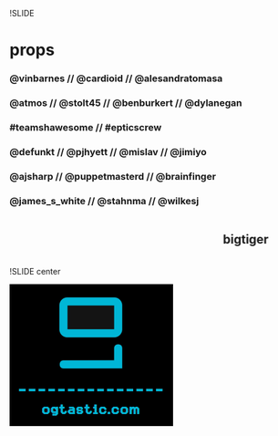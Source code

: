 !SLIDE

# props #

### @vinbarnes // @cardioid // @alesandratomasa ###
### @atmos // @stolt45 // @benburkert // @dylanegan ###
### \#teamshawesome // \#epticscrew ###
### @defunkt // @pjhyett // @mislav // @jimiyo ###
### @ajsharp // @puppetmasterd // @brainfinger ###
### @james_s_white // @stahnma // @wilkesj ###

<marquee><h2>bigtiger</h2></marquee>

!SLIDE center

<img src="og_logo.png">

